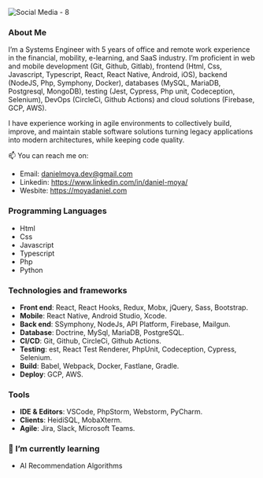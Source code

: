 ![Social Media - 8](https://github.com/daniel-moya/daniel-moya/assets/20147650/e6b881bc-1e80-453b-b88b-7b6061c4b318)



### About Me

I’m a Systems Engineer with 5 years of office and remote work experience in the financial, mobility, e-learning, and SaaS industry. I’m proficient in web and mobile development (Git, Github, Gitlab), frontend (Html, Css, Javascript, Typescript, React, React Native, Android, iOS), backend (NodeJS, Php, Symphony, Docker), databases (MySQL, MariaDB, Postgresql, MongoDB), testing (Jest, Cypress, Php unit, Codeception, Selenium), DevOps (CircleCi, Github Actions) and cloud solutions (Firebase, GCP, AWS).

I have experience working in agile environments to collectively build, improve, and maintain stable software solutions turning legacy applications into modern architectures, while keeping code quality.

📫 You can reach me on:
- Email: danielmoya.dev@gmail.com
- Linkedin: https://www.linkedin.com/in/daniel-moya/
- Wesbite: https://moyadaniel.com

### Programming Languages
* Html
* Css
* Javascript
* Typescript
* Php
* Python
  
### Technologies and frameworks
* **Front end**: React, React Hooks, Redux, Mobx, jQuery, Sass, Bootstrap.
* **Mobile**: React Native, Android Studio, Xcode.
* **Back end**: SSymphony, NodeJs, API Platform, Firebase, Mailgun.
* **Database**: Doctrine, MySql, MariaDB, PostgreSQL.
* **CI/CD**: Git, Github, CircleCi, Github Actions.
* **Testing**: est, React Test Renderer, PhpUnit, Codeception, Cypress, Selenium.
* **Build**: Babel, Webpack, Docker, Fastlane, Gradle.
* **Deploy**: GCP, AWS.

### Tools
* **IDE & Editors**: VSCode, PhpStorm, Webstorm, PyCharm.
* **Clients**: HeidiSQL, MobaXterm.
* **Agile**: Jira, Slack, Microsoft Teams.
  

### 🌱 I’m currently learning
- AI Recommendation Algorithms
